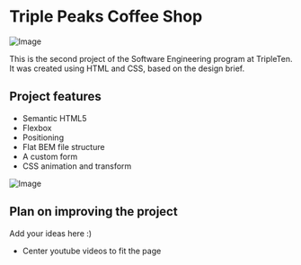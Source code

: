 # Triple Peaks Coffee Shop

![Image](https://github.com/user-attachments/assets/e0faeca6-03c0-4547-ae19-0ab7fec9a455)


This is the second project of the Software Engineering program at TripleTen. It was created using HTML and CSS, based on the design brief.

## Project features

- Semantic HTML5
- Flexbox
- Positioning
- Flat BEM file structure
- A custom form
- CSS animation and transform

![Image](https://github.com/user-attachments/assets/62354872-3f1d-49bd-854e-d1f5d96058c8)


## Plan on improving the project

Add your ideas here :)

- Center youtube videos to fit the page
